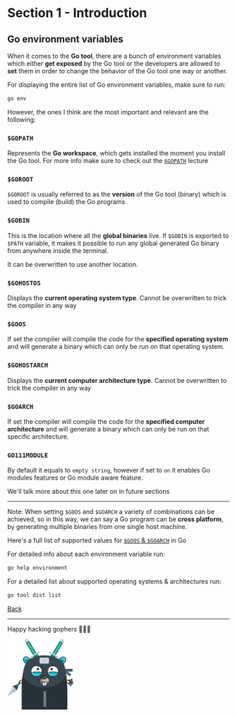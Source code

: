 # Section 1 - Introduction

## Go environment variables

When it comes to the **Go tool**, there are a bunch of environment
variables which either **get exposed** by the Go tool or the developers are
allowed to **set** them in order to change the behavior
of the Go tool one way or another.

For displaying the entire list of Go environment variables,
make sure to run:

```bash
go env
```

However, the ones I think are the most important and relevant are the following:

### `$GOPATH`

Represents the **Go workspace**, which gets installed the moment you install the Go tool.
For more info make sure to check out the
[`$GOPATH`](https://github.com/steevehook/udemy-go101/blob/master/section_1-introduction/gopath) lecture

### `$GOROOT`

`$GOROOT` is usually referred to as the **version** of the Go tool (binary)
which is used to compile (build) the Go programs.

### `$GOBIN`

This is the location where all the **global binaries** live. If `$GOBIN`
is exported to `$PATH` variable, it makes it possible to
run any global generated Go binary from anywhere inside the terminal.

It can be overwritten to use another location.

### `$GOHOSTOS`

Displays the **current operating system type**.
Cannot be overwritten to trick the compiler in any way

### `$GOOS`

If set the compiler will compile the code for the **specified operating system**
and will generate a binary which can only be run on that operating system.

### `$GOHOSTARCH`

Displays the **current computer architecture type**.
Cannot be overwritten to trick the compiler in any way

### `$GOARCH`

If set the compiler will compile the code for the **specified computer architecture**
and will generate a binary which can only be run on that specific architecture.

### `GO111MODULE`

By default it equals to `empty string`, however if set to `on` it
enables Go modules features or Go module aware feature.

We'll talk more about this one later on in future sections

---

Note: When setting `$GOOS` and `$GOARCH` a variety of combinations
can be achieved, so in this way, we can say a Go program can be
**cross platform**, by generating multiple binaries from one single
host machine.

Here's a full list of supported values for
[`$GOOS` & `$GOARCH`](https://gist.github.com/asukakenji/f15ba7e588ac42795f421b48b8aede63) in Go

For detailed info about each environment variable run:

```bash
go help environment
```

For a detailed list about supported operating systems & architectures run:

```bash
go tool dist list
```

[Back](https://github.com/steevehook/udemy-go101/blob/master/section_1-introduction)

---

Happy hacking gophers 🚀🚀🚀

<img src="https://github.com/steevehook/udemy-go101/raw/master/udemy-go101.svg?sanitize=true" width="150px"/>
